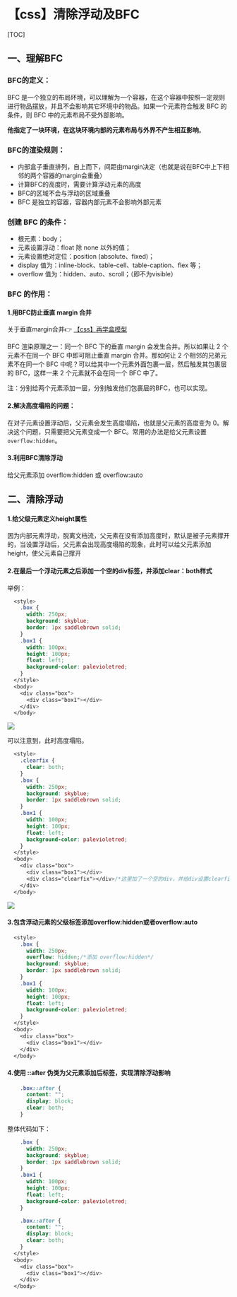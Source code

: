 # 【css】清除浮动及BFC

[TOC]



## 一、理解BFC

### BFC的定义：

BFC 是一个独立的布局环境，可以理解为一个容器，在这个容器中按照一定规则进行物品摆放，并且不会影响其它环境中的物品。如果一个元素符合触发 BFC 的条件，则 BFC 中的元素布局不受外部影响。

**他指定了一块环境，在这块环境内部的元素布局与外界不产生相互影响**。



### BFC的渲染规则：

- 内部盒子垂直排列，自上而下，间距由margin决定（也就是说在BFC中上下相邻的两个容器的margin会重叠）
- 计算BFC的高度时，需要计算浮动元素的高度
- BFC的区域不会与浮动的区域重叠
- BFC 是独立的容器，容器内部元素不会影响外部元素



### 创建 BFC 的条件：

- 根元素：body；
- 元素设置浮动：float 除 none 以外的值；
- 元素设置绝对定位：position (absolute、fixed)；
- display 值为：inline-block、table-cell、table-caption、flex 等；
- overflow 值为：hidden、auto、scroll；（即不为visible）



### BFC 的作用：

#### 1.用BFC防止垂直 margin 合并

关于垂直margin合并👉 [【css】再学盒模型](https://blog.csdn.net/weixin_52834435/article/details/123749315)

BFC 渲染原理之一：同一个 BFC 下的垂直 margin 会发生合并。所以如果让 2 个元素不在同一个 BFC 中即可阻止垂直 margin 合并。那如何让 2 个相邻的兄弟元素不在同一个 BFC 中呢？可以给其中一个元素外面包裹一层，然后触发其包裹层的 BFC，这样一来 2 个元素就不会在同一个 BFC 中了。

注：分别给两个元素添加一层，分别触发他们包裹层的BFC，也可以实现。


#### 2.解决高度塌陷的问题：

在对子元素设置浮动后，父元素会发生高度塌陷，也就是父元素的高度变为 0。解决这个问题，只需要把父元素变成一个 BFC。常用的办法是给父元素设置`overflow:hidden`。



#### 3.利用BFC清除浮动

给父元素添加 overflow:hidden 或 overflow:auto





## 二、清除浮动

#### 1.给父级元素定义height属性

因为内部元素浮动，脱离文档流，父元素在没有添加高度时，默认是被子元素撑开的，当设置浮动后，父元素会出现高度塌陷的现象，此时可以给父元素添加height，使父元素自己撑开



#### 2.在最后一个浮动元素之后添加一个空的div标签，并添加clear：both样式

举例：

```css
  <style>
    .box {
      width: 250px;
      background: skyblue;
      border: 1px saddlebrown solid;
    }
    .box1 {
      width: 100px;
      height: 100px;
      float: left;
      background-color: palevioletred;
    }
  </style>
  <body>
    <div class="box">
      <div class="box1"></div>
    </div>
  </body>
```

![](E:\note\前端\笔记\css\BFC&&清除浮动\1.jpg)

可以注意到，此时高度塌陷。

```css
  <style>
    .clearfix {
      clear: both;
    }
    .box {
      width: 250px;
      background: skyblue;
      border: 1px saddlebrown solid;
    }
    .box1 {
      width: 100px;
      height: 100px;
      float: left;
      background-color: palevioletred;
    }
  </style>
  <body>
    <div class="box">
      <div class="box1"></div>
      <div class="clearfix"></div>/*这里加了一个空的div，并给div设置clearfix类*/
    </div>
  </body>
```

![](E:\note\前端\笔记\css\BFC&&清除浮动\2.jpg)



#### 3.包含浮动元素的父级标签添加overflow:hidden或者overflow:auto

```css
  <style>
    .box {
      width: 250px;
      overflow: hidden;/*添加 overflow:hidden*/
      background: skyblue;
      border: 1px saddlebrown solid;
    }
    .box1 {
      width: 100px;
      height: 100px;
      float: left;
      background-color: palevioletred;
    }
  </style>
  <body>
    <div class="box">
      <div class="box1"></div>
    </div>
  </body>
```



#### 4.使用  ::after 伪类为父元素添加后标签，实现清除浮动影响

```css
    .box::after {
      content: "";
      display: block;
      clear: both;
    }
```



整体代码如下：

```css
    .box {
      width: 250px;
      background: skyblue;
      border: 1px saddlebrown solid;
    }
    .box1 {
      width: 100px;
      height: 100px;
      float: left;
      background-color: palevioletred;
    }

    .box::after {
      content: "";
      display: block;
      clear: both;
    }
  </style>
  <body>
    <div class="box">
      <div class="box1"></div>
    </div>
  </body>
```

